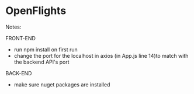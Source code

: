 # OpenFlights

Notes:

FRONT-END
  - run npm install on first run
  - change the port for the localhost in axios (in App.js line 14)to match with the backend API's port

BACK-END
  - make sure nuget packages are installed

